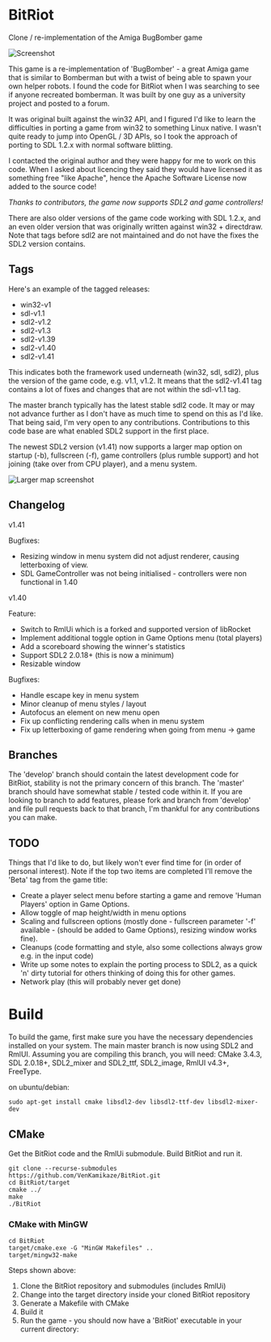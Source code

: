 # BitRiot
Clone / re-implementation of the Amiga BugBomber game

![Screenshot](https://raw.github.com/VenKamikaze/BitRiot/master/doco/screenshots/BitRiot-1.png)

This game is a re-implementation of 'BugBomber' - a great Amiga game that is similar to Bomberman but with a twist of being able to spawn your own helper robots. I found the code for BitRiot when I was searching to see if anyone recreated bomberman. It was built by one guy as a university project and posted to a forum.

It was original built against the win32 API, and I figured I'd like to learn the difficulties in porting a game from win32 to something Linux native. I wasn't quite ready to jump into OpenGL / 3D APIs, so I took the approach of porting to SDL 1.2.x with normal software blitting.

I contacted the original author and they were happy for me to work on this code. When I asked about licencing they said they would have licensed it as something free "like Apache", hence the Apache Software License now added to the source code!

*Thanks to contributors, the game now supports SDL2 and game controllers!*

There are also older versions of the game code working with SDL 1.2.x, and an even older version that was originally written against win32 + directdraw. Note that tags before sdl2 are not maintained and do not have the fixes the SDL2 version contains.

## Tags

Here's an example of the tagged releases:
* win32-v1
* sdl-v1.1
* sdl2-v1.2
* sdl2-v1.3
* sdl2-v1.39
* sdl2-v1.40
* sdl2-v1.41

This indicates both the framework used underneath (win32, sdl, sdl2), plus the version of the game code, e.g. v1.1, v1.2. It means that the sdl2-v1.41 tag contains a lot of fixes and changes that are not within the sdl-v1.1 tag.

The master branch typically has the latest stable sdl2 code. It may or may not advance further as I don't have as much time to spend on this as I'd like. That being said, I'm very open to any contributions. Contributions to this code base are what enabled SDL2 support in the first place.

The newest SDL2 version (v1.41) now supports a larger map option on startup (-b), fullscreen (-f), game controllers (plus rumble support) and hot joining (take over from CPU player), and a menu system.

![Larger map screenshot](https://raw.github.com/VenKamikaze/BitRiot/master/doco/screenshots/BitRiot-2.png)

## Changelog

v1.41

Bugfixes:
* Resizing window in menu system did not adjust renderer, causing letterboxing of view.
* SDL GameController was not being initialised - controllers were non functional in 1.40

v1.40

Feature:
* Switch to RmlUi which is a forked and supported version of libRocket
* Implement additional toggle option in Game Options menu (total players)
* Add a scoreboard showing the winner's statistics
* Support SDL2 2.0.18+ (this is now a minimum)
* Resizable window

Bugfixes:
* Handle escape key in menu system
* Minor cleanup of menu styles / layout
* Autofocus an element on new menu open
* Fix up conflicting rendering calls when in menu system
* Fix up letterboxing of game rendering when going from menu -> game

## Branches

The 'develop' branch should contain the latest development code for BitRiot, stability is not the primary concern of this branch. The 'master' branch should have somewhat stable / tested code within it. If you are looking to branch to add features, please fork and branch from 'develop' and file pull requests back to that branch, I'm thankful for any contributions you can make.

## TODO

Things that I'd like to do, but likely won't ever find time for (in order of personal interest). Note if the top two items are completed I'll remove the 'Beta' tag from the game title:

* Create a player select menu before starting a game and remove 'Human Players' option in Game Options.
* Allow toggle of map height/width in menu options
* Scaling and fullscreen options (mostly done - fullscreen parameter '-f' available - (should be added to Game Options), resizing window works fine).
* Cleanups (code formatting and style, also some collections always grow e.g. in the input code)
* Write up some notes to explain the porting process to SDL2, as a quick 'n' dirty tutorial for others thinking of doing this for other games.
* Network play (this will probably never get done)

# Build

To build the game, first make sure you have the necessary dependencies installed on your system. The main master branch is now using SDL2 and RmlUI. Assuming you are compiling this branch, you will need:
CMake 3.4.3, SDL 2.0.18+, SDL2_mixer and SDL2_ttf, SDL2_image, RmlUI v4.3+, FreeType.

on ubuntu/debian:
```
sudo apt-get install cmake libsdl2-dev libsdl2-ttf-dev libsdl2-mixer-dev
```

## CMake

Get the BitRiot code and the RmlUi submodule. Build BitRiot and run it.
```
git clone --recurse-submodules https://github.com/VenKamikaze/BitRiot.git
cd BitRiot/target
cmake ../
make
./BitRiot
```

### CMake with MinGW

```
cd BitRiot
target/cmake.exe -G "MinGW Makefiles" ..
target/mingw32-make
```

Steps shown above:

1. Clone the BitRiot repository and submodules (includes RmlUi)
2. Change into the target directory inside your cloned BitRiot repository
3. Generate a Makefile with CMake
4. Build it
5. Run the game - you should now have a 'BitRiot' executable in your current directory:

